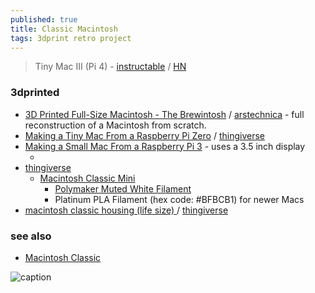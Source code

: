 ```yaml
---
published: true
title: Classic Macintosh
tags: 3dprint retro project
---
```

> Tiny Mac III (Pi 4) - [instructable](https://www.instructables.com/Tiny-Mac-II-Pi-Zero-2-and-Tiny-Mac-III-Pi-4-With-A/) / [HN](https://news.ycombinator.com/item?id=36289682)

### 3dprinted

- [3D Printed Full-Size Macintosh - The Brewintosh](https://www.youtube.com/watch?v=7N9oz4Ylzm4&list=PLh9akXp2EH2CBLVl-UZKirYpzl8suuAYc&index=1) / [arstechnica](https://arstechnica.com/gadgets/2024/03/3d-printed-mac-replica-is-a-maker-masterwork-inside-an-entirely-accurate-shell/) - full reconstruction of a  Macintosh from scratch.
- [Making a Tiny Mac From a Raspberry Pi Zero](https://www.instructables.com/Making-a-Tiny-Mac-From-a-Raspberry-Pi-Zero/) / [thingiverse](https://www.thingiverse.com/thing:4887100)
- [Making a Small Mac From a Raspberry Pi 3](https://www.instructables.com/Making-a-Small-Mac-From-a-Raspberry-3/) - uses a 3.5 inch display
	- []()
- [thingiverse](https://www.thingiverse.com/yd007/collections/38664602/things)
	- [Macintosh Classic Mini](https://www.thingiverse.com/thing:5980485)
    	- [Polymaker Muted White Filament](https://www.amazon.com/dp/B09TR8N5T2?ref_=cm_sw_r_apin_dp_DMVE72X7YWNSX8ZFFE8K) 
        - Platinum PLA Filament (hex code: #BFBCB1) for newer Macs
 - [macintosh classic housing (life size) ](https://cults3d.com/en/3d-model/gadget/macintosh-classic-housing-life-size) / [thingiverse](https://www.thingiverse.com/thing:4424878)

### see also
- [Macintosh Classic](https://oldcrap.org/2018/10/31/apple-macintosh-classic/)

![caption](https://external-content.duckduckgo.com/iu/?u=https%3A%2F%2Fstatic.turbosquid.com%2FPreview%2F2015%2F07%2F31__04_41_00%2FAppleMacintoshClassicIIDesktopComputer3dmodel06.jpg8185c1c2-706d-4092-be88-b0e535ae11fdLarge.jpg&f=1&nofb=1&ipt=c1c61e722eb596229a829108ec4b0b594c0a996542bfb8b601b885dc6477dec6&ipo=images)
